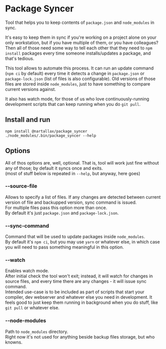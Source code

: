 # Package Syncer

Tool that helps you to keep contents of `package.json` and `node_modules` in sync.  

It's easy to keep them in sync if you're working on a project alone on your only workstation, but if you have multiple of them, or you have colleagues? Then all of those need some way to tell each other that they need to `npm install` packages every time someone installs/updates a package, and that's tedious.  

This tool allows to automate this process. It can run an update command (`npm ci` by default) every time it detects a change in `package.json` or `package-lock.json` (list of files is also configurable). Old versions of those files are stored inside `node_modules`, just to have something to compare current versions against.  

It also has watch mode, for those of us who love continuously-running development scripts that can keep running when you do `git pull`.  

## Install and run

	npm install @nartallax/package_syncer
	./node_modules/.bin/package_syncer --help

## Options

All of thos options are, well, optional. That is, tool will work just fine without any of those; by default it syncs once and exits.  
(most of stuff below is repeated in `--help`, but anyway, here goes)

### --source-file

Allows to specify a list of files. If any changes are detected between current version of file and backupped version, sync command is issued.  
For multiple files pass this option more than once.  
By default it's just `package.json` and `package-lock.json`.  

### --sync-command

Command that will be used to update packages inside `node_modules`.  
By default it's `npm ci`, but you may use `yarn` or whatever else, in which case you will need to pass something meaningful in this option.  

### --watch

Enables watch mode.  
After initial check the tool won't exit; instead, it will watch for changes in source files, and every time there are any changes - it will issue sync command.  
Intended use-case is to be included as part of scripts that start your compiler, dev webserver and whatever else you need in development. It feels good to just keep them running in background when you do stuff, like `git pull` or whatever else.  

### --node-modules

Path to `node_modules` directory.  
Right now it's not used for anything beside backup files storage, but who knowns.  
